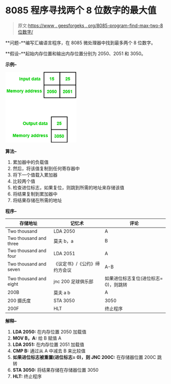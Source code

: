 # 8085 程序寻找两个 8 位数字的最大值

> 原文:[https://www . geesforgeks . org/8085-program-find-max-two-8 位数字/](https://www.geeksforgeeks.org/8085-program-find-maximum-two-8-bit-numbers/)

**问题–**编写汇编语言程序，在 8085 微处理器中找到最多两个 8 位数字。

**假设–**起始内存位置和输出内存位置分别为 2050、2051 和 3050。

**示例–**

![](img/a67870e5bde35c10c6fc885f7ab9c48e.png)

**算法–**

1.  累加器中的负载值
2.  然后，将该值复制到任何寄存器中
3.  将下一个值载入累加器
4.  比较两个值
5.  检查进位标志，如果复位，则跳到所需的地址来存储该值
6.  将结果复制到累加器中
7.  将结果存储在所需的地址

**程序–**

<center>

| 存储地址 | 记忆术 | 评论 |
| --- | --- | --- |
| Two thousand | LDA 2050 | A |
| Two thousand and three | 莫夫 b，a | B |
| Two thousand and four | LDA 2051 | A |
| Two thousand and seven | 《议定书》/《公约》缔约方会议 | A-B |
| Two thousand and eight | jnc 200 足球俱乐部 | 如果进位标志复位(进位标志= 0)，则跳转 |
| 200B | 莫夫 a b | A |
| 200 摄氏度 | STA 3050 | 3050 |
| 200F | HLT | 终止程序 |

</center>

**解释–**

1.  **LDA 2050:** 在内存位置 2050 加载值
2.  **MOV B，A:** 给 B 赋值 A
3.  **LDA 2051:** 在内存位置 2051 加载值
4.  **CMP B:** 通过从 A 中减去 B 来比较值
5.  **如果进位标志被重置(进位标志= 0)，则 JNC 200C:** 在存储器位置 200C 跳转
6.  **STA 3050:** 将结果存储在存储器位置 3050
7.  **HLT:** 终止程序